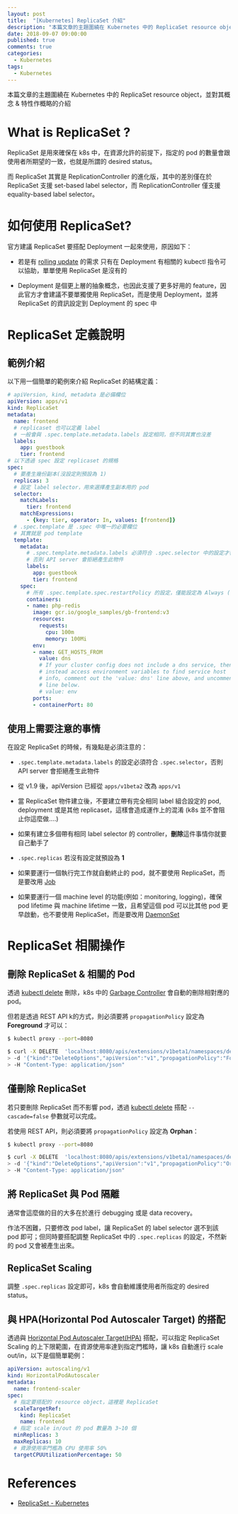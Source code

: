 ```yaml
---
layout: post
title:  "[Kubernetes] ReplicaSet 介紹"
description: "本篇文章的主題圍繞在 Kubernetes 中的 ReplicaSet resource object，並對其概念 & 特性作概略的介紹"
date: 2018-09-07 09:00:00
published: true
comments: true
categories:
  - Kubernetes
tags:
  - Kubernetes
---
```



本篇文章的主題圍繞在 Kubernetes 中的 ReplicaSet resource object，並對其概念 & 特性作概略的介紹


What is ReplicaSet ?
====================

ReplicaSet 是用來確保在 k8s 中，在資源允許的前提下，指定的 pod 的數量會跟使用者所期望的一致，也就是所謂的 desired status。

而 ReplicaSet 其實是 ReplicationController 的進化版，其中的差別僅在於 ReplicaSet 支援 set-based label selector，而 ReplicationController 僅支援 equality-based label selector。



如何使用 ReplicaSet?
==================

官方建議 ReplicaSet 要搭配 Deployment 一起來使用，原因如下：

- 若是有 [rolling update](https://kubernetes.io/docs/reference/generated/kubectl/kubectl-commands#rolling-update) 的需求 只有在 Deployment 有相關的 kubectl 指令可以協助，單單使用 ReplicaSet 是沒有的

- Deployment 是個更上層的抽象概念，也因此支援了更多好用的 feature，因此官方才會建議不要單獨使用 ReplicaSet，而是使用 Deployment，並將 ReplicaSet 的資訊設定到 Deployment 的 spec 中



ReplicaSet 定義說明
=================

## 範例介紹

以下用一個簡單的範例來介紹 ReplicaSet 的結構定義：

```yaml
# apiVersion, kind, metadata 是必備欄位
apiVersion: apps/v1
kind: ReplicaSet
metadata:
  name: frontend
  # replicaset 也可以定義 label
  # 一般會與 .spec.template.metadata.labels 設定相同，但不同其實也沒差
  labels:
    app: guestbook
    tier: frontend
# 以下透過 spec 設定 replicaset 的規格 
spec:
  # 要產生幾份副本(沒設定則預設為 1)
  replicas: 3
  # 設定 label selector，用來選擇產生副本用的 pod
  selector:
    matchLabels:
      tier: frontend
    matchExpressions:
      - {key: tier, operator: In, values: [frontend]}
  # .spec.template 是 .spec 中唯一的必要欄位
  # 其實就是 pod template
  template:
    metadata:
      # .spec.template.metadata.labels 必須符合 .spec.selector 中的設定才行
      # 否則 API server 會拒絕產生此物件
      labels:
        app: guestbook
        tier: frontend
    spec:
      # 所有 .spec.template.spec.restartPolicy 的設定，僅能設定為 Always (同時也是預設值)
      containers:
      - name: php-redis
        image: gcr.io/google_samples/gb-frontend:v3
        resources:
          requests:
            cpu: 100m
            memory: 100Mi
        env:
        - name: GET_HOSTS_FROM
          value: dns
          # If your cluster config does not include a dns service, then to
          # instead access environment variables to find service host
          # info, comment out the 'value: dns' line above, and uncomment the
          # line below.
          # value: env
        ports:
        - containerPort: 80
```

## 使用上需要注意的事情

在設定 ReplicaSet 的時候，有幾點是必須注意的：

- `.spec.template.metadata.labels` 的設定必須符合 `.spec.selector`，否則 API server 會拒絕產生此物件

- 從 v1.9 後，apiVersion 已經從 `apps/v1beta2` 改為 `apps/v1`

- 當 ReplicaSet 物件建立後，不要建立帶有完全相同 label 組合設定的 pod, deployment 或是其他 replicaset，這樣會造成運作上的混淆 (k8s 並不會阻止你這麼做....) 

- 如果有建立多個帶有相同 label selector 的 controller，**刪除**這件事情你就要自己動手了

- `.spec.replicas` 若沒有設定就預設為 **1**

- 如果要運行一個執行完工作就自動終止的 pod，就不要使用 ReplicaSet，而是要改用 [Job](https://kubernetes.io/docs/concepts/workloads/controllers/jobs-run-to-completion/)

- 如果要運行一個 machine level 的功能(例如：monitoring, logging)，確保 pod lifetime 與 machine lifetime 一致，且希望這個 pod 可以比其他 pod 更早啟動，也不要使用 ReplicaSet，而是要改用 [DaemonSet](https://kubernetes.io/docs/concepts/workloads/controllers/daemonset/)



ReplicaSet 相關操作
==================

## 刪除 ReplicaSet & 相關的 Pod

透過 [kubectl delete](https://kubernetes.io/docs/reference/generated/kubectl/kubectl-commands#delete) 刪除，k8s 中的 [Garbage Controller](https://kubernetes.io/docs/concepts/workloads/controllers/garbage-collection/) 會自動的刪除相對應的 pod。

但若是透過 REST API k的方式，則必須要將 `propagationPolicy` 設定為 **Foreground** 才可以：

```bash
$ kubectl proxy --port=8080

$ curl -X DELETE  'localhost:8080/apis/extensions/v1beta1/namespaces/default/replicasets/frontend' \
> -d '{"kind":"DeleteOptions","apiVersion":"v1","propagationPolicy":"Foreground"}' \
> -H "Content-Type: application/json"
```


## 僅刪除 ReplicaSet

若只要刪除 ReplicaSet 而不影響 pod，透過 [kubectl delete](https://kubernetes.io/docs/reference/generated/kubectl/kubectl-commands#delete) 搭配 `--cascade=false` 參數就可以完成。

若使用 REST API，則必須要將 `propagationPolicy` 設定為 **Orphan**：

```bash
$ kubectl proxy --port=8080

$ curl -X DELETE  'localhost:8080/apis/extensions/v1beta1/namespaces/default/replicasets/frontend' \
> -d '{"kind":"DeleteOptions","apiVersion":"v1","propagationPolicy":"Orphan"}' \
> -H "Content-Type: application/json"
```


## 將 ReplicaSet 與 Pod 隔離

通常會這麼做的目的大多在於進行 debugging 或是 data recovery。

作法不困難，只要修改 pod label，讓 ReplicaSet 的 label selector 選不到該 pod 即可；但同時要搭配調整 ReplicaSet 中的 `.spec.replicas` 的設定，不然新的 pod 又會被產生出來。


## ReplicaSet Scaling

調整 `.spec.replicas` 設定即可，k8s 會自動維護使用者所指定的 desired status。


## 與 HPA(Horizontal Pod Autoscaler Target) 的搭配

透過與 [Horizontal Pod Autoscaler Target(HPA)](https://kubernetes.io/docs/tasks/run-application/horizontal-pod-autoscale/) 搭配，可以指定 ReplicaSet Scaling 的上下限範圍，在資源使用率達到指定門檻時，讓 k8s 自動進行 scale out/in，以下是個簡單範例：

```yaml
apiVersion: autoscaling/v1
kind: HorizontalPodAutoscaler
metadata:
  name: frontend-scaler
spec:
  # 指定要搭配的 resource object，這裡是 ReplicaSet
  scaleTargetRef:
    kind: ReplicaSet
    name: frontend
  # 指定 scale in/out 的 pod 數量為 3~10 個
  minReplicas: 3
  maxReplicas: 10
  # 資源使用率門檻為 CPU 使用率 50%
  targetCPUUtilizationPercentage: 50
```


References
==========

- [ReplicaSet - Kubernetes](https://kubernetes.io/docs/concepts/workloads/controllers/replicaset/)